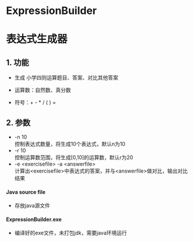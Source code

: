 # ExpressionBuilder
# 表达式生成器
## 1. 功能
* 生成 小学四则运算题目、答案、对比其他答案

* 运算数：自然数、真分数

* 符号：+ - * / ( ) =

## 2. 参数
* -n 10  
控制表达式数量，将生成10个表达式，默认n为10
* -r 10  
控制运算数范围，将生成[0,10]的运算数，默认r为20
* -e \<exercisefile\> -a \<answerfile\>   
计算出\<exercisefile\>中表达式的答案，并与\<answerfile\>做对比，输出对比结果

#### Java source file
* 存放java源文件
#### ExpressionBuilder.exe
* 编译好的exe文件，未打包jdk，需要java环境运行